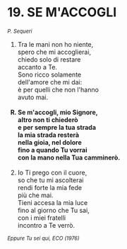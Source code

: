 # 19. SE M'ACCOGLI

<sub><i>P. Sequeri</i></sub>
<ol>
	<li>Tra le mani non ho niente,<br>
		spero che mi accoglierai,<br>
		chiedo solo di restare<br>
		accanto a Te.<br>
		Sono ricco solamente<br>
		dell'amore che mi dai:<br>
		è per quelli che non l'hanno<br>
		avuto mai.</li><br>
	<b><li type="A" value="18">Se m'accogli, mio Signore,<br>
		altro non ti chiederò<br>
		e per sempre la tua strada<br>
		la mia strada resterà<br>
		nella gioia, nel dolore<br>
		fino a quando Tu vorrai<br>
		con la mano nella Tua camminerò.</li></b><br>
	<li value="2">Io Ti prego con il cuore,<br>
		so che tu mi ascolterai<br>
		rendi forte la mia fede<br>
		più che mai.<br>
		Tieni accesa la mia luce<br>
		fino al giorno che Tu sai,<br>
		con i miei fratelli<br>
		incontro a Te verrò.</li>
</ol>
<sub><i>Eppure Tu sei qui, ECO (1976)</i></sub>
